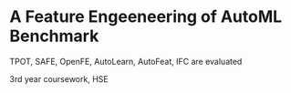 # A Feature Engeeneering of AutoML Benchmark

TPOT, SAFE, OpenFE, AutoLearn, AutoFeat, IFC are evaluated

3rd year coursework, HSE
